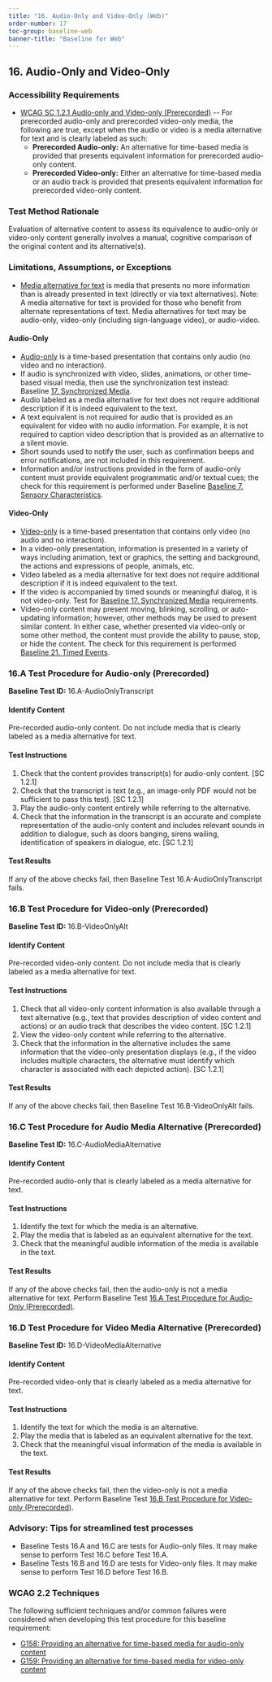```yaml
---
title: "16. Audio-Only and Video-Only (Web)"
order-number: 17
toc-group: baseline-web
banner-title: "Baseline for Web"
---
```

## 16. Audio-Only and Video-Only

### Accessibility Requirements

-   [WCAG SC 1.2.1 Audio-only and Video-only (Prerecorded)](https://www.w3.org/WAI/WCAG22/Understanding/audio-only-and-video-only-prerecorded) -- For prerecorded audio-only and prerecorded video-only media, the following are true, except when the audio or video is a media alternative for text and is clearly labeled as such:
    -   **Prerecorded Audio-only:** An alternative for time-based media is provided that presents equivalent information for prerecorded audio-only content.
    -   **Prerecorded Video-only:** Either an alternative for time-based media or an audio track is provided that presents equivalent information for prerecorded video-only content.

### Test Method Rationale

Evaluation of alternative content to assess its equivalence to audio-only or video-only content generally involves a manual, cognitive comparison of the original content and its alternative(s).

### Limitations, Assumptions, or Exceptions

-   [Media alternative for text](https://www.w3.org/TR/WCAG22/#dfn-media-alternative-for-text) is media that presents no more information than is already presented in text (directly or via text alternatives). Note: A media alternative for text is provided for those who benefit from alternate representations of text. Media alternatives for text may be audio-only, video-only (including sign-language video), or audio-video.

#### Audio-Only

-   [Audio-only](https://www.w3.org/TR/WCAG22/#dfn-audio-only) is a time-based presentation that contains only audio (no video and no interaction).
-   If audio is synchronized with video, slides, animations, or other time-based visual media, then use the synchronization test instead: Baseline [17. Synchronized Media]({{site.baseurl}}/web-baselines/17SyncMedia/).
-   Audio labeled as a media alternative for text does not require additional description if it is indeed equivalent to the text.
-   A text equivalent is not required for audio that is provided as an equivalent for video with no audio information. For example, it is not required to caption video description that is provided as an alternative to a silent movie.
-   Short sounds used to notify the user, such as confirmation beeps and error notifications, are not included in this requirement.
-   Information and/or instructions provided in the form of audio-only content must provide equivalent programmatic and/or textual cues; the check for this requirement is performed under Baseline [Baseline 7. Sensory Characteristics]({{site.baseurl}}/web-baselines/07Sensory/).

#### Video-Only

-   [Video-only](https://www.w3.org/TR/WCAG22/#dfn-video-only) is a time-based presentation that contains only video (no audio and no interaction).
-   In a video-only presentation, information is presented in a variety of ways including animation, text or graphics, the setting and background, the actions and expressions of people, animals, etc.
-   Video labeled as a media alternative for text does not require additional description if it is indeed equivalent to the text.
-   If the video is accompanied by timed sounds or meaningful dialog, it is not video-only. Test for [Baseline 17. Synchronized Media]({{site.baseurl}}/web-baselines/17SyncMedia/) requirements.
-   Video-only content may present moving, blinking, scrolling, or auto-updating information; however, other methods may be used to present similar content. In either case, whether presented via video-only or some other method, the content must provide the ability to pause, stop, or hide the content. The check for this requirement is performed [Baseline 21. Timed Events]({{site.baseurl}}/web-baselines/21TimedEvents/).

### 16.A Test Procedure for Audio-only (Prerecorded)

**Baseline Test ID:** 16.A-AudioOnlyTranscript

#### Identify Content

<p id="16aIC">Pre-recorded audio-only content. Do not include media that is clearly labeled as a media alternative for text.</p>

#### Test Instructions

<ol id="16aTI">
    <li id="16aTI-1">Check that the content provides transcript(s) for audio-only content. [SC 1.2.1]</li>
    <li id="16aTI-2">Check that the transcript is text (e.g., an image-only PDF would not be sufficient to pass this test). [SC 1.2.1]</li>
    <li id="16aTI-3">Play the audio-only content entirely while referring to the alternative.</li>
    <li id="16aTI-4">Check that the information in the transcript is an accurate and complete representation of the audio-only content and includes relevant sounds in addition to dialogue, such as doors banging, sirens wailing, identification of speakers in dialogue, etc. [SC 1.2.1]</li>
</ol>

#### Test Results
<p id="16aTR">If any of the above checks fail, then Baseline Test 16.A-AudioOnlyTranscript fails.</p>

### 16.B Test Procedure for Video-only (Prerecorded)

**Baseline Test ID:** 16.B-VideoOnlyAlt

#### Identify Content

<p id="16bIC">Pre-recorded video-only content. Do not include media that is clearly labeled as a media alternative for text.</p>

#### Test Instructions

<ol id="16bTI">
    <li id="16bTI-1">Check that all video-only content information is also available through a text alternative (e.g., text that provides description of video content and actions) or an audio track that describes the video content. [SC 1.2.1]</li>
    <li id="16bTI-2">View the video-only content while referring to the alternative.</li>
    <li id="16bTI-3">Check that the information in the alternative includes the same information that the video-only presentation displays (e.g., if the video includes multiple characters, the alternative must identify which character is associated with each depicted action). [SC 1.2.1]</li>
</ol>

#### Test Results

<p id="16bTR">If any of the above checks fail, then Baseline Test 16.B-VideoOnlyAlt fails.</p>

### 16.C Test Procedure for Audio Media Alternative (Prerecorded)

**Baseline Test ID:** 16.C-AudioMediaAlternative
#### Identify Content
<p id="16cIC">Pre-recorded audio-only that is clearly labeled as a media alternative for text.</p>

#### Test Instructions
<ol id="16cTI">
    <li id="16cTI-1">Identify the text for which the media is an alternative.</li>
    <li id="16cTI-2">Play the media that is labeled as an equivalent alternative for the text.</li>   
    <li id="16cTI-3">Check that the meaningful audible information of the media is available in the text. </li>  
</ol>

#### Test Results
<p id="16cTR">If any of the above checks fail, then the audio-only is not a media alternative for text. Perform Baseline Test <a href="{{site.baseurl}}/web-baselines/16AudioVideo/#16a-test-procedure-for-audio-only-prerecorded">16.A Test Procedure for Audio-Only (Prerecorded)</a>. </p>

### 16.D Test Procedure for Video Media Alternative (Prerecorded)

**Baseline Test ID:** 16.D-VideoMediaAlternative
#### Identify Content
<p id="16dIC">Pre-recorded video-only that is clearly labeled as a media alternative for text.</p>

#### Test Instructions
<ol id="16dTI">
    <li id="16dTI-1">Identify the text for which the media is an alternative.</li>
    <li id="16dTI-2">Play the media that is labeled as an equivalent alternative for the text.</li>   
    <li id="16dTI-3">Check that the meaningful visual information of the media is available in the text.</li>  
</ol>

#### Test Results
<p id="16dTR">If any of the above checks fail, then the video-only is not a media alternative for text. Perform Baseline Test <a href="{{site.baseurl}}/web-baselines/16AudioVideo/#16b-test-procedure-for-video-only-prerecorded">16.B Test Procedure for Video-only (Prerecorded)</a>. </p>

### Advisory: Tips for streamlined test processes
- Baseline Tests 16.A and 16.C are tests for Audio-only files. It may make sense to perform Test 16.C before Test 16.A.
- Baseline Tests 16.B and 16.D are tests for Video-only files. It may make sense to perform Test 16.D before Test 16.B.

### WCAG 2.2 Techniques

The following sufficient techniques and/or common failures were considered when developing this test procedure for this baseline requirement:

-   [G158: Providing an alternative for time-based media for audio-only content](https://www.w3.org/WAI/WCAG22/Techniques/general/G158)
-   [G159: Providing an alternative for time-based media for video-only content](https://www.w3.org/WAI/WCAG22/Techniques/general/G159)

